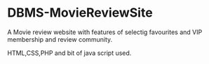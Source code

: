 # DBMS-MovieReviewSite

A Movie review website with features of selectig favourites and VIP membership and review community.

HTML,CSS,PHP and bit of java script used.
